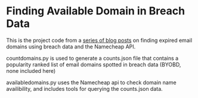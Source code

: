 # Finding Available Domain in Breach Data

This is the project code from a <a href="https://birep.net/blog1.html">series of blog posts</a> on finding expired email domains using breach data and the Namecheap API.

countdomains.py is used to generate a counts.json file that contains a popularity ranked list of email domains spotted in breach data (BYOBD, none included here)

availabledomains.py uses the Namecheap api to check domain name availibility, and includes tools for querying the counts.json data.
